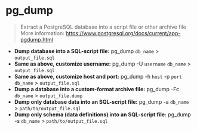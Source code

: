 # pg_dump
> Extract a PostgreSQL database into a script file or other archive file
> More information: <https://www.postgresql.org/docs/current/app-pgdump.html>
- **Dump database into a SQL-script file:**
pg_dump `db_name` > `output_file.sql`
- **Same as above, customize username:**
pg_dump -U `username` `db_name` > `output_file.sql`
- **Same as above, customize host and port:**
pg_dump -h `host` -p `port` `db_name` > `output_file.sql`
- **Dump a database into a custom-format archive file:**
pg_dump -Fc `db_name` > `output_file.dump`
- **Dump only database data into an SQL-script file:**
pg_dump -a `db_name` > `path/to/output_file.sql`
- **Dump only schema (data definitions) into an SQL-script file:**
pg_dump -s `db_name` > `path/to/output_file.sql`
